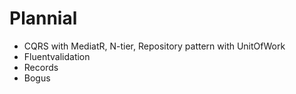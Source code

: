 # Plannial

- CQRS with MediatR, N-tier, Repository pattern with UnitOfWork
- Fluentvalidation
- Records 
- Bogus

